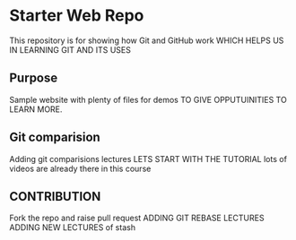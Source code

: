 # Starter Web Repo

This repository is for showing how Git and GitHub work
WHICH HELPS US IN LEARNING GIT AND ITS USES

## Purpose

Sample website with plenty of files for demos
TO GIVE OPPUTUINITIES TO LEARN MORE.

## 	Git comparision

Adding git comparisions lectures
LETS START WITH THE TUTORIAL
lots of videos are already there in this course

## CONTRIBUTION 

Fork the repo and raise pull request
ADDING GIT REBASE LECTURES
ADDING NEW LECTURES	of stash